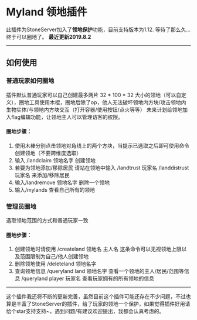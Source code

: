 # Myland 领地插件
此插件为StoneServer加入了**领地保护**功能，目前支持版本为1.12.
等待了那么久...终于可以圈地了。
**最近更新2019.8.2**

---

## 如何使用

### 普通玩家如何圈地
插件默认普通玩家可以自己创建最多两片 32 * 100 * 32 大小的领地（可以自定义），圈地工具使用木棍，圈地后除了op，他人无法破坏领地内方块/攻击领地内生物实体/与领地内方块交互（打开容器/使用按钮/点火等等） 未来计划给领地加入flag编辑功能，让领地主人可以管理访客的权限。

#### 圈地步骤：
1. 使用木棒分别点击领地对角线上的两个方块，当提示已选取之后即可使用命令创建领地（不要跨维度选取）
2. 输入 /landclaim 领地名字 创建领地
3. 若要为领地添加/移除居民 请站在领地中输入  /landtrust 玩家名 /landdistrust 玩家名 来添加/移除居民
4. 输入/landremove 领地名字 删除一个领地
5. 输入/mylands 查看自己所有的领地

### 管理员圈地
选取领地范围的方式和普通玩家一致
#### 圈地步骤：
1. 创建领地时请使用 /createland 领地名 主人名 这条命令可以无视领地上限以及范围限制为自己/他人创建领地
2. 删除领地使用 /deleteland 领地名字 
3. 查询领地信息 /queryland land 领地名字 查看一个领地的主人/居民/范围等信息  /queryland player 玩家名 查看玩家拥有的所有领地的信息

---

这个插件我还将不断的更新完善，虽然目前这个插件可能还存在不少问题，不过也算是丰富了StoneServer的插件，给了玩家的领地一个保护，如果觉得插件好用请给个star支持支持~，遇到问题/有建议欢迎提出，我都会认真考虑的。

